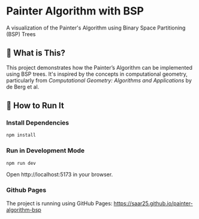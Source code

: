 # Painter Algorithm with BSP

A visualization of the Painter's Algorithm using Binary Space Partitioning (BSP) Trees

## 🌳 What is This?

This project demonstrates how the Painter’s Algorithm can be implemented using BSP trees. It's inspired by the concepts in computational geometry, particularly from _Computational Geometry: Algorithms and Applications_ by de Berg et al.

## 🚀 How to Run It

### Install Dependencies

```bash
npm install
```

### Run in Development Mode

```bash
npm run dev
```

Open http://localhost:5173 in your browser.

### Github Pages

The project is running using GitHub Pages:
https://saar25.github.io/painter-algorithm-bsp
